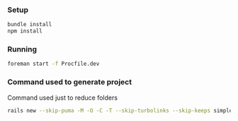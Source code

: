 ### Setup
```sh
bundle install
npm install
```

### Running
```sh
foreman start -f Procfile.dev 
```


### Command used to generate project

Command used just to reduce folders
```sh
rails new --skip-puma -M -O -C -T --skip-turbolinks --skip-keeps simple-browserify-rails-with-sprocket
```
